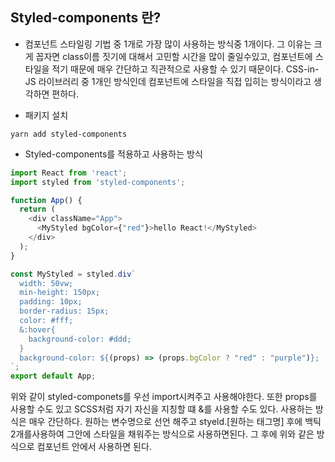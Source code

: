 ## Styled-components 란?
- 컴포넌트 스타일링 기법 중 1개로 가장 많이 사용하는 방식중 1개이다. 그 이유는 크게 꼽자면 class이름 짓기에 대해서 고민할 시간을 많이 줄일수있고, 컴포넌트에 스타일을 적기 때문에 매우 간단하고 직관적으로 사용할 수 있기 때문이다. CSS-in-JS 라이브러리 중 1개인 방식인데 컴포넌트에 스타일을 직접 입히는 방식이라고 생각하면 편하다.

- 패키지 설치
```
yarn add styled-components
```

- Styled-components를 적용하고 사용하는 방식
```javascript
import React from 'react';
import styled from 'styled-components';

function App() {
  return (
    <div className="App">
      <MyStyled bgColor={"red"}>hello React!</MyStyled>
    </div>
  );
}

const MyStyled = styled.div`
  width: 50vw;
  min-height: 150px;
  padding: 10px;
  border-radius: 15px;
  color: #fff;
  &:hover{
    background-color: #ddd;
  }
  background-color: ${(props) => (props.bgColor ? "red" : "purple")};
`;
export default App;
```

위와 같이 styled-componets를 우선 import시켜주고 사용해야한다. 또한 props를 사용할 수도 있고 SCSS처럼 자기 자신을 지칭할 떄 &를 사용할 수도 있다. 사용하는 방식은 매우 간단하다. 원하는 변수명으로 선언 해주고 styeld.[원하는 태그명] 후에 백틱 2개를사용하여 그안에 스타일을 채워주는 방식으로 사용하면된다. 그 후에 위와 같은 방식으로 컴포넌트 안에서 사용하면 된다.

